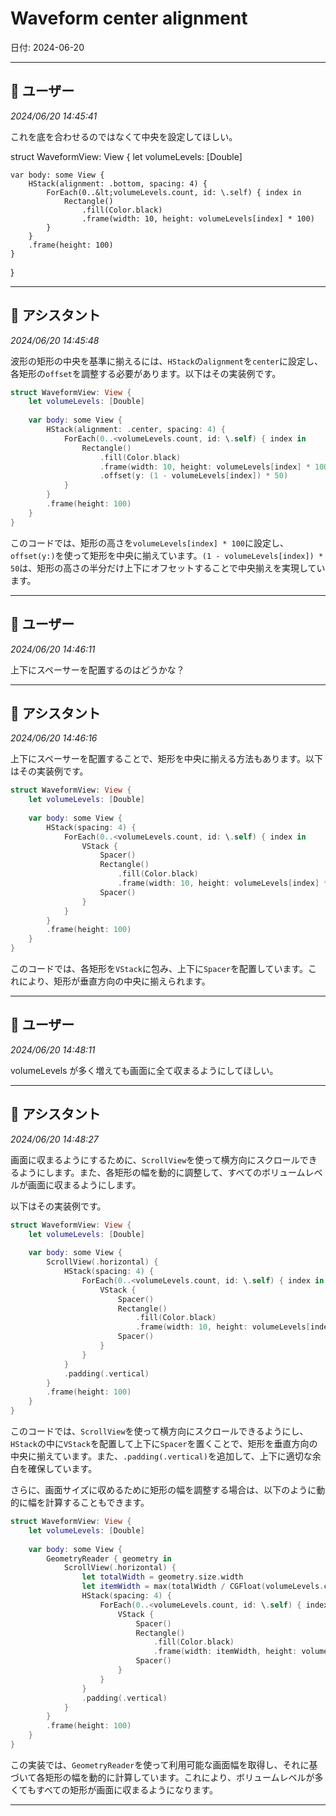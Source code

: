 # Waveform center alignment

日付: 2024-06-20

---

## 👤 ユーザー
*2024/06/20 14:45:41*

これを底を合わせるのではなくて中央を設定してほしい。

struct WaveformView: View {
    let volumeLevels: [Double]
    
    var body: some View {
        HStack(alignment: .bottom, spacing: 4) {
            ForEach(0..&lt;volumeLevels.count, id: \.self) { index in
                Rectangle()
                    .fill(Color.black)
                    .frame(width: 10, height: volumeLevels[index] * 100)
            }
        }
        .frame(height: 100)
    }
}

---

## 🤖 アシスタント
*2024/06/20 14:45:48*

波形の矩形の中央を基準に揃えるには、`HStack`の`alignment`を`center`に設定し、各矩形の`offset`を調整する必要があります。以下はその実装例です。

```swift
struct WaveformView: View {
    let volumeLevels: [Double]
    
    var body: some View {
        HStack(alignment: .center, spacing: 4) {
            ForEach(0..<volumeLevels.count, id: \.self) { index in
                Rectangle()
                    .fill(Color.black)
                    .frame(width: 10, height: volumeLevels[index] * 100)
                    .offset(y: (1 - volumeLevels[index]) * 50)
            }
        }
        .frame(height: 100)
    }
}
```

このコードでは、矩形の高さを`volumeLevels[index] * 100`に設定し、`offset(y:)`を使って矩形を中央に揃えています。`(1 - volumeLevels[index]) * 50`は、矩形の高さの半分だけ上下にオフセットすることで中央揃えを実現しています。

---

## 👤 ユーザー
*2024/06/20 14:46:11*

上下にスペーサーを配置するのはどうかな？

---

## 🤖 アシスタント
*2024/06/20 14:46:16*

上下にスペーサーを配置することで、矩形を中央に揃える方法もあります。以下はその実装例です。

```swift
struct WaveformView: View {
    let volumeLevels: [Double]
    
    var body: some View {
        HStack(spacing: 4) {
            ForEach(0..<volumeLevels.count, id: \.self) { index in
                VStack {
                    Spacer()
                    Rectangle()
                        .fill(Color.black)
                        .frame(width: 10, height: volumeLevels[index] * 100)
                    Spacer()
                }
            }
        }
        .frame(height: 100)
    }
}
```

このコードでは、各矩形を`VStack`に包み、上下に`Spacer`を配置しています。これにより、矩形が垂直方向の中央に揃えられます。

---

## 👤 ユーザー
*2024/06/20 14:48:11*

volumeLevels が多く増えても画面に全て収まるようにしてほしい。

---

## 🤖 アシスタント
*2024/06/20 14:48:27*

画面に収まるようにするために、`ScrollView`を使って横方向にスクロールできるようにします。また、各矩形の幅を動的に調整して、すべてのボリュームレベルが画面に収まるようにします。

以下はその実装例です。

```swift
struct WaveformView: View {
    let volumeLevels: [Double]
    
    var body: some View {
        ScrollView(.horizontal) {
            HStack(spacing: 4) {
                ForEach(0..<volumeLevels.count, id: \.self) { index in
                    VStack {
                        Spacer()
                        Rectangle()
                            .fill(Color.black)
                            .frame(width: 10, height: volumeLevels[index] * 100)
                        Spacer()
                    }
                }
            }
            .padding(.vertical)
        }
        .frame(height: 100)
    }
}
```

このコードでは、`ScrollView`を使って横方向にスクロールできるようにし、`HStack`の中に`VStack`を配置して上下に`Spacer`を置くことで、矩形を垂直方向の中央に揃えています。また、`.padding(.vertical)`を追加して、上下に適切な余白を確保しています。

さらに、画面サイズに収めるために矩形の幅を調整する場合は、以下のように動的に幅を計算することもできます。

```swift
struct WaveformView: View {
    let volumeLevels: [Double]
    
    var body: some View {
        GeometryReader { geometry in
            ScrollView(.horizontal) {
                let totalWidth = geometry.size.width
                let itemWidth = max(totalWidth / CGFloat(volumeLevels.count), 1)
                HStack(spacing: 4) {
                    ForEach(0..<volumeLevels.count, id: \.self) { index in
                        VStack {
                            Spacer()
                            Rectangle()
                                .fill(Color.black)
                                .frame(width: itemWidth, height: volumeLevels[index] * 100)
                            Spacer()
                        }
                    }
                }
                .padding(.vertical)
            }
        }
        .frame(height: 100)
    }
}
```

この実装では、`GeometryReader`を使って利用可能な画面幅を取得し、それに基づいて各矩形の幅を動的に計算しています。これにより、ボリュームレベルが多くてもすべての矩形が画面に収まるようになります。

---
